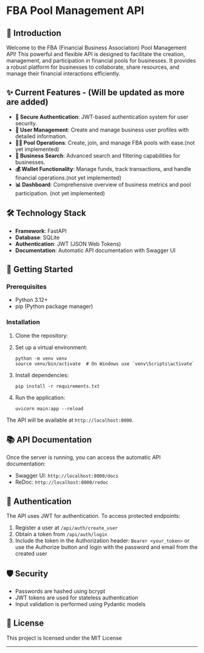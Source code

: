 # FBA Pool Management API

## 🚀 Introduction

Welcome to the FBA (Financial Business Association) Pool Management API! This powerful and flexible API is designed to facilitate the creation, management, and participation in financial pools for businesses. It provides a robust platform for businesses to collaborate, share resources, and manage their financial interactions efficiently.

## ✨ Current Features - (Will be updated as more are added)

- **🔐 Secure Authentication**: JWT-based authentication system for user security.
- **👥 User Management**: Create and manage business user profiles with detailed information.
- **🏊‍♂️ Pool Operations**: Create, join, and manage FBA pools with ease.(not yet implemented)
- **💼 Business Search**: Advanced search and filtering capabilities for businesses.
- **💰 Wallet Functionality**: Manage funds, track transactions, and handle financial operations.(not yet implemented)
- **📊 Dashboard**: Comprehensive overview of business metrics and pool participation. (not yet implemented)

## 🛠 Technology Stack

- **Framework**: FastAPI
- **Database**: SQLite
- **Authentication**: JWT (JSON Web Tokens)
- **Documentation**: Automatic API documentation with Swagger UI

## 🚀 Getting Started

### Prerequisites

- Python 3.12+
- pip (Python package manager)

### Installation

1. Clone the repository:

2. Set up a virtual environment:
   ```
   python -m venv venv
   source venv/bin/activate  # On Windows use `venv\Scripts\activate`
   ```

3. Install dependencies:
   ```
   pip install -r requirements.txt
   ```

4. Run the application:
   ```
   uvicorn main:app --reload
   ```

The API will be available at `http://localhost:8000`.

## 📚 API Documentation

Once the server is running, you can access the automatic API documentation:

- Swagger UI: `http://localhost:8000/docs`
- ReDoc: `http://localhost:8000/redoc`

## 🔑 Authentication

The API uses JWT for authentication. To access protected endpoints:

1. Register a user at `/api/auth/create_user`
2. Obtain a token from `/api/auth/login`
3. Include the token in the Authorization header: `Bearer <your_token>` or use the Authorize button and login with the password and email from the created user


## 🛡 Security

- Passwords are hashed using bcrypt
- JWT tokens are used for stateless authentication
- Input validation is performed using Pydantic models


## 📄 License

This project is licensed under the MIT License 


---
